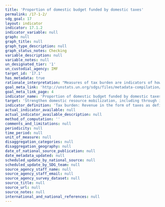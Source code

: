 ```yaml
---
title: 'Proportion of domestic budget funded by domestic taxes'
permalink: /17-1-2/
sdg_goal: 17
layout: indicator
indicator: 17.1.2
indicator_variable: null
graph: null
graph_title: null
graph_type_description: null
graph_status_notes: Checking
variable_description: null
variable_notes: null
un_designated_tier: '1'
un_custodial_agency: IMF
target_id: '17.1'
has_metadata: true
rationale_interpretation: "Measures of tax burden are indicators of how well tax policy meets one of its primary goals, equitably raising the revenues needed to run government. Equity has two aspects. The first, vertical equity, concerns the way taxes are distributed among taxpayers with different abilities to pay. The second, horizontal equity, concerns the way taxes are distributed among taxpayers with the same ability to pay. Tax burden measures thus answer broad economic and social questions about the effect of tax policy on the distribution of income and wealth. \nThe distinction regarding national, state and/or local level government is important. For the purposes of monitoring this indicator, the central budget is seen as the focus (even if some of tax payments go to other jurisdictions). When decisions about resources are made, the budgetary central government is a key subsector of the general government sector of the economy. The general government sector consists of resident institutional units that fulfill the functions of government as their primary activity. In all countries, there is an institutional unit of the general government sector particularly important in terms of size and power, in particular the power to exercise control over many other units and entities. The budgetary central government is often a single unit of the central government that encompasses the fundamental activities of the national executive, legislative, and judiciary powers. This component of general government is usually covered by the main (or general) budget. The budgetary central government's revenue and expense are normally regulated and controlled by a ministry of finance, or its functional equivalent, by means of a budget approved by the legislature. Most of the ministries, departments, agencies, boards, commissions, judicial authorities, legislative bodies, and other entities that make up the budgetary central government are not separate institutional units. This is because they generally do not have the authority to own assets, incur liabilities, or engage in transactions in their own right (see GFSM 2014 Chapter 2). \nThere is a widespread acceptance ' in the Addis Ababa Action Agenda and indeed in Agenda 2030 ' that multiple sources of finance will be needed to meet the SDGs, and that these will need to work together effectively. This includes a greater role for domestic resources in meeting national development goals, and for interventions in which public resources ' including ODA - strengthen domestic capacities for expanding their revenue bases. Indeed, especially in developing countries, vertical fiscal gaps will potentially widen as demands increase for higher public spending ' particularly in countries where there is significant pressure on central authorities to provide quality infrastructure and basic services. In many cases the execution of the budgetary central government's proposed budget is constrained by poor revenue administration and/or a lack of a statistical framework for monitoring revenue streams. Given unpredictable and fluctuating levels of revenue in many developing countries, improved revenue statistics will help mitigate any possible budget shortfalls and support the sustainable development of national economies."
goal_meta_link: 'http://unstats.un.org/sdgs/files/metadata-compilation/Metadata-Goal-17.pdf'
goal_meta_link_page: 4
indicator_name: 'Proportion of domestic budget funded by domestic taxes'
target: 'Strengthen domestic resource mobilization, including through international support to developing countries, to improve domestic capacity for tax and other revenue collection.'
indicator_definition: 'Tax burden: Revenue in the form of taxes as defined under government finance statistics (GFS) code 11 as a share of total revenue. In GFS, taxes are classified into six major categories: (i) taxes on income, profits, and capital gains; (ii) taxes on payroll and workforce; (iii) taxes on property; (iv) taxes on goods and services; (v) taxes on international trade and transactions; and (vi) other taxes. (Source: IMF, Government Finance Statistics Manual 2014 (GFSM 2014), Table 4A.1, assessed Dec 28 2015) Concepts Tax burden concept may be disaggregated into the complementary concepts of: "direct taxes" or taxes that take into account individual circumstances of taxpayers (e.g., taxes on individual and corporate income), which can be calculated from the following detailed GFS revenue classifications: 111 Taxes on income, profits, and capital gains+1131 Recurrent taxes on immovable property+1132 Recurrent taxes on net wealth+1136 Other recurrent taxes on property; and "indirect taxes" or taxes that do not take into account individual circumstances of taxpayers (e.g., taxes imposed on goods and services), which can be calculated from the following detailed GFS revenue classifications 112 Taxes on payroll and workforce+114 Taxes on goods and services+115 Taxes on international trade and transactions+116 Other taxes. Tax burden is directly related to the wider concept of fiscal burden, which can be derived from combining two GFSM 2014 revenue codes: code 11 Taxes plus code 12, Social Contributions or, alternatively 11+121+122. These concepts can also be found in the 2008 System of National Accounts (2008 SNA). The coverage, timing, and valuation of tax revenue in GFSM 2014 and the 2008 SNA are identical, but the classification systems differ. The 2008 SNA classifies taxes according to their role in economic activities''namely: (i) taxes on production and imports (D2); (ii) current taxes on income, wealth, etc. (D5); and (iii) capital taxes (D91). The result is that some categories of taxes in GFS need to be allocated between two of the SNA tax categories according to whether they are payable by producers or final consumers, or whether they are current or capital taxes. A detailed description of the linkages between the GFS and the 2008 SNA categories of taxes is provided in Appendix 7 of the GFSM 2014.'
actual_indicator_available: null
actual_indicator_available_description: null
method_of_computation: ''
comments_and_limitations: null
periodicity: null
time_period: null
unit_of_measure: null
disaggregation_categories: null
disaggregation_geography: null
date_of_national_source_publication: null
date_metadata_updated: null
scheduled_update_by_national_source: null
scheduled_update_by_SDG_team: null
source_agency_staff_name: null
source_agency_staff_email: null
source_agency_survey_dataset: null
source_title: null
source_url: null
source_notes: null
international_and_national_references: null
---
```

